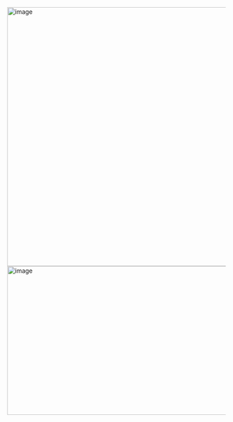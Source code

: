 <img width="1628" height="597" alt="image" src="https://github.com/user-attachments/assets/af0bbd45-a7d6-46dc-b15c-28b0b2bc68fa" />
<img width="663" height="343" alt="image" src="https://github.com/user-attachments/assets/d40e12d5-57e1-47d6-bc87-76c3e4245303" />
